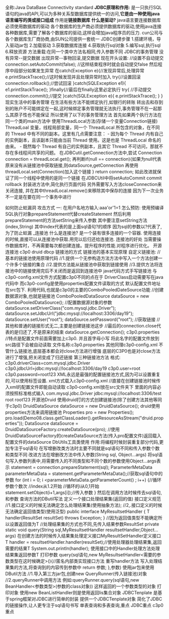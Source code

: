 全称:Java DataBase Connectivity standard
**JDBC原理和作用:**
	是一只执行SQL语句的java的API,可以为多种关系型数据库提供统一的访问,**它是由一种使用java语言编写的类或接口组成**
	作用是**链接数据库**
**什么是驱动?**
	java语言要连接数据库必须使用数据库的驱动
	各个数据库的生产商必须提供数据库的驱动,使用java连接各种数据库,需要了解各个数据库的驱动,这样会增加java程序员的压力.
	cun公司与各个数据库生厂商协商,由SUN公司提供一套统一
JDBC创建步骤
	1.搭建环境，导入驱动jar包
	2.加载驱动
	3.获取数据库连接
	4.获取执行sql对象
	5.编写sql,执行sql
	6.释放资源
	方法重载:在同一个类中方法名相同,传入参数不同
JDBC的事务管理
	没有异常--提交数据
	出现异常--事物回滚,提交数据
	现在开头设置:
	//设置不自动提交
	connection.setAutoCommit(false);
	//这样结束程序时就会自动提交false
	然后程序中段部分如果发生异常
	在catch(Exception e){//发现异常后,处理异常
	e.printStackTrace();//这时候发现并且处理异常时加入
	try{//设置回滚
	connection.rollback();//尝试回滚
	}catch(SQLException e1){
	e1.printStackTrace();
	}finally{//最后在finally这里必定执行
	try{
	//手动提交
	connection.commit();//提交
	}catch(SQLException e){
	e.printStackTrace();
	}
	}
现实生活中的事务管理
	在生活有些方法不能绑定执行,如银行的转账
	转出去和存到别的账户不可能绑定在一起,这时候绑定事务管理就无法执行,事务管理不在一起那么其原子性也不能保证
	所以使用了以下的事务管理方法
	首先如果两个执行方法在同一个类的main方法中
	使用ThreadLocal方法(存储一个变量Connection链接)
	ThreadLoal 变量，线程局部变量，同一个 ThreadLocal 所包含的对象，在不同的 Thread 中有不同的副本。这里有几点需要注意：
	-   因为每个 Thread 内有自己的实例副本，且该副本只能由当前 Thread 使用。这是也是 ThreadLocal 命名的由来。
	-   既然每个 Thread 有自己的实例副本，且其它 Thread 不可访问，那就不存在多线程间共享的问题。
	在JDBCutil.getConnection方法中,尝试
	Connection connection = threadLocal.get();
	再判断if(null == connection){如果为null代表原来没有从链接池中获取链接,则dataSource,getConnection
	再使用threadLocal.set(Connection)加入这个链接
	}
	return connection;
	如此改进就保证了同一个线程中使用的是同一个链接
	在JDBCUtil中将setAutoCommit commit rollback 封装进方法中,简化执行页面代码
	另外需要写入方法closeConnection来关闭连接,
	并在其中threadLocal.remove()来移除其中保存的连接
	因为下一次业务不一定是在要在同一个事务中进行


如何防止蛀漏洞
攻击方式
一:
在用户名地方输入:aaa'or'1=1
怎么预防:
使用预编译SQL执行对象prepareStatement代替createStatement
然后利用prepareStatement的方法setString来传入参数
其中要注意setString方法(index,String)
其中index代表的是上面sql语句?的顺序
因为sql的参数以?代表了,为了防止蛀漏
_连接池
什么是连接池?
是一个装有很多连接的一个容器.
使用连接的时候,直接可以从连接池中获取.用完以后归还给连接池.
连接池的好处
当需要操作数据库时，不再需要每次都创建连接。提升程序的性能.对程序进行优化。
开源连接池
c3p0
druid
dbcp
链接池的方式
链接池的基本实现原理
自定义链接池:
//基本的链接池使用原理代码
//1.提供一个无参构造方法方法中写入一个方法创建一个许多个链接的集合
//2.提供方法能从链接池中获取到链接使用
//3.提供方法将连接池中的链接使用完后不关闭而是返回到连接池中
java代码方式手写链接池
与c3p0-config.xml文件方式配置c3p0不同的点在于
DriverClass启动需要写在java代码中
而c3p0-config是使用properties配置文件读取的方式
默认配置文件地址在src包下.
利用代码,也就是c3p0的主要的ComboPooledDateSource功能
//创建数据源对象,也就是链接池
ComboPooledDataSource dataSource = new ComboPooledDataSource();
//配置数据源对象的参数
dataSource.setDriverClass("com.mysql.jdbc.Driver");
dataSource.setJdbcUrl("jdbc:mysql://localhost:3306/day19");
dataSource.setUser("root");
dataSource.setPassword("root");
//获取链接
//其他和普通的链接形式无二,主要是创建链接池这步
//最后的connection.close代表的是归还了,不是原来的结束
dataSource.getConnection();
c3p0.properties
//特点是配置文件前面需要加上c3p0. 并且首字母小写
将此名字的配置文件放到src路径下会被自动读取
文件名称:c3p0.properties
其他同理c3p0‐config.xml
不管什么链接池,底层基本都会对close方法进行增强
底层的C3P0也是对close方法进行了增强,把关闭变成了归还链接
第三种链接池方法
格式:
c3p0.driverClass=com.mysql.jdbc.Driver
c3p0.jdbcUrl=jdbc:mysql://localhost:3306/day19
c3p0.user=root
c3p0.password=root123
XML永远是最强的配置链接池方式,因为可以设置重复的,可以使用标签设置.
xml方式载入c3p0‐config.xml
//直接在创建链接池时候传入xml的配置文件即能自动读取
c3p0‐config.xml放在src文件夹下
里面的内容必须按照标准格式输入
<c3p0-config>
<default-config>
<property name="driverClass">com.mysql.jdbc.Driver</property>
<property name="jdbcUrl">jdbc:mysql://localhost:3306/test</property>
<property name="user">root</property>
<property name="password">root123</property>
</default-config>
</c3p0-config>
开源池Druid
使用druid打的方式创建链接池(除了创建方法其他等同于c3p0)
DruidDataSource dataSource = new DruidDataSource();
druid使用properties方法来调用链接池
Properties pro = new Properties();
pro.load(Demo08.class.getClassLoader().getResourceAsStream("druid.properties"));
DataSource dataSource = DruidDataSourceFactory.createDataSource(pro);
//使用DruidDataSourceFactory的createDataSource方法(传入pro配置文件)返回载入配置文件的dataSource
DbUtils工具类使用
作用:将编程时候封装重复部分代码,更加专注于sql语句
在写增删改类方法时主要不同就是sql语句不同和传入参数个数和类型不同
改进方法在增删改方法中传入参数(String sql, Object...args)
将sql语句写入参数列表中,将需要传入的不同类型和不同个数的参数使用Object...args表示
statement = connection.prepareStatement(sql);
ParameterMetaData parameterMetaData = statement.getParameterMetaData();//获取sql语句中的参数
for (int i = 0; i <parameterMetaData.getParameterCount() ; i++) {//循环参数个数次
//index从1.2开始
//循环的i从0,1开始
statement.setObject(i+1,args[i]);//传入参数
}
然后在调用方法时候传去sql语句,和参数
查询方法的DButil写法
定义一个接口处理结果集(返回的值)
接口定义规范
//1.接口定义的时候无法确定怎么处理结果集(使用抽象方法);
//2,.接口定义的时候无法确定返回值类型(使用泛型)
public interface MyResultsetHandler<T> {
T handler(ResultSet resultSet) throws Exception;
}
//因为返回值类型不能确定所以设置返回值为T
//处理结果集的方式也不同,先传入结果参数ResultSet
private static<T> void query(String sql,MyResultsetHandler<T> resultsetHandler,Object... args)
在创建方法的时候传入结果集处理定义接口MyResultSetHandler定义接口
T handler = resultsetHandler.handler(resultSet);//使用处理器处理结果集,返回需要的结果T
System.out.println(handler);
使用接口中的Handler处理方法处理结果集返回参数T
打印参数
query(sql语句,new MyResultsetHandler<需要的参数类型在这时候确定>(){//匿名内部类实现接口方法
重写handler方法
写入处理结果集的方法,将查询到的内容传到参数中
return 参数;
},参数)
使用jar包来使用DButil方法
//1.导入第三方jar包,创建new QueryRunner(传入链接池)对象
//2.queryRunner中调用方法
例如:queryRunner.query(sql语句,new BeanHandler<参数类型>(参数的class对象))
这样返回的一个参数类型的对象
打印对象
使用new BeanListHandler则是使用返回lis集合对象
JDBCTenplate
是基于spring框架对JDBC进行简单的封装
提供一个JDBCTenplate对象
简化了JDBC的链接操作,让人更专注于sql语句书写
单表查询和多表查询,重点
JDBC重点
c3p0重点